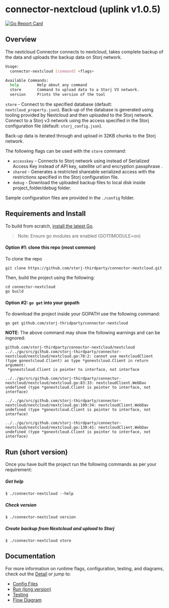 # connector-nextcloud (uplink v1.0.5)

[![Go Report Card](https://goreportcard.com/badge/github.com/storj-thirdparty/connector-nextcloud)](https://goreportcard.com/report/github.com/storj-thirdparty/connector-nextcloud)

## Overview

The nextcloud Connector connects to nextcloud, takes complete backup of the data and uploads the backup data on Storj network.


```bash
Usage:
  connector-nextcloud [command] <flags>

Available Commands:
  help        Help about any command
  store       Command to upload data to a Storj V3 network.
  version     Prints the version of the tool

```

`store` - Connect to the specified database (default: `nextcloud_property.json`).  Back-up of the database is generated using tooling provided by Nextcloud and then uploaded to the Storj network.  Connect to a Storj v3 network using the access specified in the Storj configuration file (default: `storj_config.json`). 

 Back-up data is iterated through and upload in 32KB chunks to the Storj network.

The following flags  can be used with the `store` command:

* `accesskey` - Connects to Storj network using instead of Serialized Access Key instead of API key, satellite url and encryption passphrase .
* `shared` - Generates a restricted shareable serialized access with the restrictions specified in the Storj configuration file.
* `debug` - Download the uploaded backup files to local disk inside project_folder/debug folder.



Sample configuration files are provided in the `./config` folder. 


## Requirements and Install

To build from scratch, [install the latest Go](https://golang.org/doc/install#install). 

> Note: Ensure go modules are enabled (GO111MODULE=on)

#### Option #1: clone this repo (most common)

To clone the repo

```
git clone https://github.com/storj-thirdparty/connector-nextcloud.git
```

Then, build the project using the following:

```
cd connector-nextcloud
go build
```

#### Option #2:  ``go get`` into your gopath

 To download the project inside your GOPATH use the following command:

```
go get github.com/storj-thridparty/connector-nextcloud
```

**NOTE**: The above command may show the following warnings and can be ingnored:
```
github.com/storj-thirdparty/connector-nextcloud/nextcloud
../../go/src/github.com/storj-thirdparty/connector-nextcloud/nextcloud/nextcloud.go:78:2: cannot use nextcloudClient (type gonextcloud.Client) as type *gonextcloud.Client in return argument:
 *gonextcloud.Client is pointer to interface, not interface
 
../../go/src/github.com/storj-thirdparty/connector-nextcloud/nextcloud/nextcloud.go:83:33: nextcloudClient.WebDav undefined (type *gonextcloud.Client is pointer to interface, not interface)

../../go/src/github.com/storj-thirdparty/connector-nextcloud/nextcloud/nextcloud.go:109:34: nextcloudClient.WebDav undefined (type *gonextcloud.Client is pointer to interface, not interface)

../../go/src/github.com/storj-thirdparty/connector-nextcloud/nextcloud/nextcloud.go:130:41: nextcloudClient.WebDav undefined (type *gonextcloud.Client is pointer to interface, not interface)
```


## Run (short version)

Once you have built the project run the following commands as per your requirement:

##### Get help

```
$ ./connector-nextcloud --help
```

##### Check version

```
$ ./connector-nextcloud version
```

##### Create backup from Nextcloud and upload to Storj

```
$ ./connector-nextcloud store 
```


## Documentation

For more information on runtime flags, configuration, testing, and diagrams, check out the [Detail](//github.com/storj-thirdparty/wiki/Detail) or jump to:

* [Config Files](//github.com/storj-thirdparty/connector-nextcloud/wiki/#config-files)
* [Run (long version)](//github.com/storj-thirdparty/connector-nextcloud/wiki/#run)
* [Testing](//github.com/storj-thirdparty/connector-nextcloud/wiki/#testing)
* [Flow Diagram](//github.com/storj-thirdparty/connector-nextcloud/wiki/#flow-diagram)
